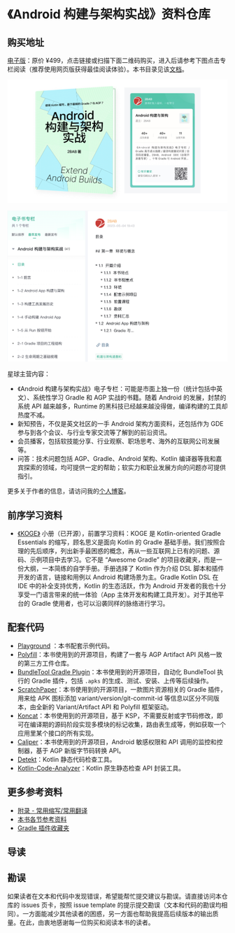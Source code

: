 # 《Android 构建与架构实战》资料仓库

## 购买地址

[电子版](https://t.zsxq.com/0eF9jWLpY)：原价 ¥499，点击链接或扫描下面二维码购买，进入后请参考下图点击专栏阅读（推荐使用网页版获得最佳阅读体验）。本书目录见该[文档](./TOC.md)。

![封面与星球二维码](cover-and-planet-qrcode.png)

![专栏阅读体验](read-in-web-page.png)


星球主营内容：

- 《Android 构建与架构实战》电子专栏：可能是市面上独一份（统计包括中英文）、系统性学习 Gradle 和 AGP 实战的书籍。随着 Android 的发展，封禁的系统 API 越来越多，Runtime 的黑科技已经越来越没得做，编译构建的工具却热度不减。
- 新知预告，不仅是英文社区的一手 Android 架构方面资料，还包括作为 GDE 参与到各个会议、与行业专家交流等了解到的前沿资讯。
- 会员播客，包括软技能分享、行业观察、职场思考、海外的互联网公司发展等。
- 问答：技术问题包括 AGP、Gradle、Android 架构、Kotlin 编译器等我和嘉宾探索的领域，均可提供一定的帮助；软实力和职业发展方向的问题亦可提供指引。

更多关于作者的信息，请访问我的[个人博客](https://2bab.me/zh/)。


## 前序学习资料

- [《KOGE》](https://koge.2bab.me/#/zh-cn/) 小册（已开源），前置学习资料：KOGE 是 Kotlin-oriented Gradle Essentials 的缩写，顾名思义是面向 Kotlin 的 Gradle 基础手册。我们按照合理的先后顺序，列出新手最困惑的概念，再从一些互联网上已有的问题、源码、示例项目中去学习。它不是 “Awesome Gradle” 的项目收藏夹，而是一份大纲，一本简练的自学手册。手册选择了 Kotlin 作为介绍 DSL 脚本和插件开发的语言，链接和用例以 Android 构建场景为主。Gradle Kotlin DSL 在 IDE 中的补全支持优秀，Kotlin 的生态活跃，作为 Android 开发者的我也十分享受一门语言带来的统一体验（App 主体开发和构建工具开发）。对于其他平台的 Gradle 使用者，也可以沿袭同样的脉络进行学习。


## 配套代码

- [Playground](./Playground/) ：本书配套示例代码。
- [Polyfill](https://github.com/2BAB/Polyfill)：本书使用到的开源项目，构建了一套与 AGP Artifact API 风格一致的第三方工件仓库。
- [BundleTool Gradle Plugin](https://github.com/2BAB/bundle-tool-gradle-plugin)：本书使用到的开源项目，自动化 BundleTool 执行的 Gradle 插件，包括 `.apks` 的生成、测试、安装、上传等后续操作。
- [ScratchPaper](https://github.com/2BAB/ScratchPaper)：本书使用到的开源项目，一款图片资源相关的 Gradle 插件，用来给 APK 图标添加 variant/version/git-commit-id 等信息以区分不同版本，由全新的 Variant/Artifact API 和 Polyfill 框架驱动。
- [Koncat](https://github.com/2BAB/Koncat)：本书使用到的开源项目，基于 KSP，不需要反射或字节码修改，即可在编译期的源码阶段实现多模块的标记收集，路由表生成等，例如获取一个应用里某个接口的所有实现。
- [Caliper](https://github.com/2BAB/Caliper)：本书使用到的开源项目，Android 敏感权限和 API 调用的监控和控制器，基于 AGP 新版字节码转换 API。
- [Detekt](https://github.com/detekt/detekt)：Kotlin 静态代码检查工具。
- [Kotlin-Code-Analyzer](https://github.com/bennyhuo/kotlin-code-analyzer)：Kotlin 原生静态检查 API 封装工具。


## 更多参考资料

- [附录 - 常用缩写/常用翻译](./Common-Abbreviation-Translation.md)
- [本书各节参考资料](./reference_per_section.md)
- [Gradle 插件收藏夹](https://github.com/stars/2BAB/lists/gradle-plugins)


## 导读




## 勘误

如果读者在文本和代码中发现错误，希望能帮忙提交建议与勘误。请直接访问本仓库的 issues 页卡，按照 issue template 的提示提交勘误（文本和代码的勘误均相同）。一方面能减少其他读者的困惑，另一方面也帮助我提高后续版本的输出质量。在此，由衷地感谢每一位购买和阅读本书的读者。

